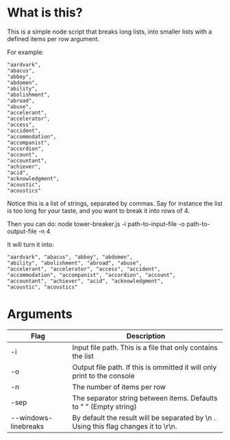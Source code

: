 # What is this?

This is a simple node script that breaks long lists, into smaller lists with a defined items per row argument.

For example:

```
"aardvark",
"abacus",
"abbey",
"abdomen",
"ability",
"abolishment",
"abroad",
"abuse",
"accelerant",
"accelerator",
"access",
"accident",
"accommodation",
"accompanist",
"accordion",
"account",
"accountant",
"achiever",
"acid",
"acknowledgment",
"acoustic",
"acoustics"
```

Notice this is a list of strings, separated by commas. Say for instance the list is too long for your taste, and you want to break it into rows of 4.

Then you can do: node tower-breaker.js -i path-to-input-file -o path-to-output-file -n 4

It will turn it into:

```
"aardvark", "abacus", "abbey", "abdomen",
"ability", "abolishment", "abroad", "abuse",
"accelerant", "accelerator", "access", "accident",
"accommodation", "accompanist", "accordion", "account",
"accountant", "achiever", "acid", "acknowledgment",
"acoustic", "acoustics"
```

# Arguments

| Flag  | Description |
| ------------- | ------------- |
| -i  | Input file path. This is a file that only contains the list  |
| -o  | Output file path. If this is ommitted it will only print to the console  |
| -n  | The number of items per row  |
| -sep  | The separator string between items. Defaults to " " (Empty string)  |
| --windows-linebreaks  | By default the result will be separated by \n . Using this flag changes it to \r\n. |
